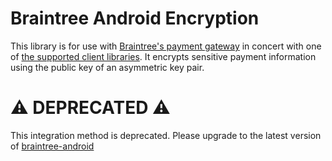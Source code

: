 # Braintree Android Encryption

This library is for use with [Braintree's payment gateway](http://braintreepayments.com/) in concert
with one of [the supported client libraries](http://braintreepayments.com/docs).  It encrypts
sensitive payment information using the public key of an asymmetric key pair.

# :warning: DEPRECATED :warning:
This integration method is deprecated. Please upgrade to the latest version of [braintree-android](https://github.com/braintree/braintree_android)
